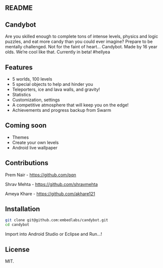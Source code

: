 README
---
Candybot
---

Are you skilled enough to complete tons of intense levels, physics and logic puzzles, and eat more candy than you could ever imagine? Prepare to be mentally challenged. Not for the faint of heart... Candybot.
Made by 16 year olds. We’re cool like that. Currently in beta! #hellyea

Features
----
  - 5 worlds, 100 levels
  - 5 special objects to help and hinder you
  - Teleporters, ice and lava walls, and gravity!
  - Statistics
  - Customization, settings
  - A competitive atmosphere that will keep you on the edge!
  - Achievements and progress backup from Swarm

Coming soon
----
  - Themes
  - Create your own levels
  - Android live wallpaper 


Contributions
-----------

Prem Nair - https://github.com/pqn

Shrav Mehta - https://github.com/shravmehta

Ameya Khare - https://github.com/akhare121

Installation
--------------

```sh
git clone git@github.com:embedlabs/candybot.git
cd candybot
```
Import into Android Studio or Eclipse and Run...!



License
----

MIT.
    